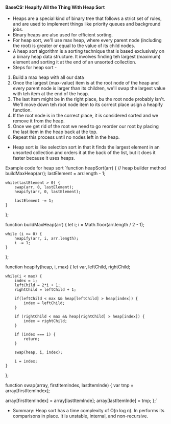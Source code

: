 #### BaseCS: Heapify All the Thing With Heap Sort
* Heaps are a special kind of binary tree that follows a strict set of rules, and are used to implement things like priority queues and background jobs.
* Binary heaps are also used for efficient sorting.
* For heap sort, we'll use max heap, where every parent node (including the root) is greater or equal to the value of its child nodes.
* A heap sort algorithm is a sorting technique that is based exclusively on a binary heap data structure. It involves finding teh largest (maximum) element and sorting it at the end of an unsorted collection.
* Steps for heap sort -  
1) Build a max heap with all our data  
2) Once the largest (max-value) item is at the root node of the heap and every parent node is larger than its children, we'll swap the largest value with teh item at the end of the heap.  
3) The last item might be in the right place, bu the root node probably isn't. We'll move down teh root node item to its correct place usign a heapify function.  
4) If the root node is in the correct place, it is considered sorted and we remove it from the heap.  
5) Once we get rid of the root we need to go reorder our root by placing the last item in the heap back at the top.  
6) Repeat this process until no nodes left in the heap.  

* Heap sort is like selection sort in that it finds the largest element in an unsorted collection and orders it at the back of the list, but it does it faster because it uses heaps.  

Example code for heap sort
`function heapSort(arr) {
    // heap builder method
    buildMaxHeap(arr);
    lastElement = arr.length - 1;

    while(lastElement > 0) {
        swap(arr, 0, lastElement);
        heapify(arr, 0, lastElement);

        lastElement -= 1;
    }
};

function buildMaxHeap(arr) {
    let i;
    i = Math.floor(arr.length / 2 - 1);

    while (i >= 0) {
        heapify(arr, i, arr.length);
        i -= 1;
    }
};

function heapify(heap, i, max) {
    let var,
        leftChild,
        rightChild;

    while(i < max) {
        index = i;
        leftChild = 2*i + 1;
        rightChild = leftChild + 1;

        if(leftChild < max && heap[leftChild] > heap[index]) {
            index = leftChild;
        }

        if (rightChild < max && heap[rightChild] > heap[index]) {
            index = rightChild;
        }

        if (index === i) {
            return;
        }

        swap(heap, i, index);

        i = index;
    }
};

function swap(array, firstItemIndex, lastItemInde) {
  var tmp = array[firstItemIndex];
  
  array[firstItemIndex] = array[lastItemInde];
  array[lastItemInde] = tmp;
};`

* Summary: Heap sort has a time complexity of O(n log n). In performs its comparisons in place. It is unstable, internal, and non-recursive.